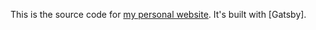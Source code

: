 This is the source code for [my personal website](https://mythmon.com). It's built with [Gatsby].

[wok]: http://wok.mythmon.com/
[mythmon.com]: http://mythmon.com/
